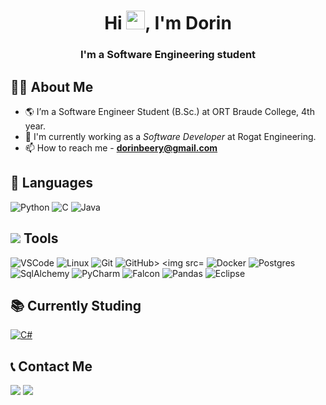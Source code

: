 <h1 align="center">Hi <img src="https://raw.githubusercontent.com/MartinHeinz/MartinHeinz/master/wave.gif" width="30px" height="30px" />, I'm Dorin</h1>
<h3 align="center">I'm a Software Engineering student</h3>

## 👩‍🎓 About Me

- 🌎 I’m a Software Engineer Student (B.Sc.) at ORT Braude College, 4th year.
- 🔭 I'm currently working as a *Software Developer* at Rogat Engineering.
- 📫 How to reach me - **dorinbeery@gmail.com**

## 🚀 Languages
<p align="left">
    <img src="https://img.icons8.com/fluency/48/000000/python.png"/ title="Python">
    <img src="https://img.icons8.com/color/50/000000/c-programming.png"/ title="C">
    <img src="https://icons.iconarchive.com/icons/tatice/cristal-intense/48/Java-icon.png"/ title="Java">
</p>


## <img src="https://img.icons8.com/emoji/28/000000/hammer-and-wrench.png"/> Tools
<p align="left">
<img src="https://img.icons8.com/color/50/000000/visual-studio-code-2019.png"/ title="VSCode">
<img src="https://img.icons8.com/color/50/000000/linux--v1.png"/ title="Linux">
<img src="https://img.icons8.com/color/50/000000/git.png"/ title="Git">
<img src="https://img.icons8.com/ios/48/null/github--v1.png"/ title="GitHub>
<img src="https://img.icons8.com/color/48/null/redis.png"/ title="Redis">
<img src="https://img.icons8.com/color/48/null/docker.png"/ title="Docker">
<img src="https://img.icons8.com/color/48/null/postgreesql.png"/ title="Postgres">
<img src="https://img.imgy.org/DvkY.jpg"/ title="SqlAlchemy">
<img src="https://img.icons8.com/color/48/000000/pycharm.png"/ title="PyCharm">
<img src="https://www.simpleimageresizer.com/_uploads/photos/b19ef6b0/falconPython_48x48.png"/ title="Falcon">
<img src="https://img.icons8.com/color/48/000000/pandas.png"/ title="Pandas">
<img src="https://img.icons8.com/external-tal-revivo-shadow-tal-revivo/48/000000/external-eclipse-an-integrated-development-environment-used-in-computer-programming-logo-shadow-tal-revivo.png"/ title="Eclipse">
</p>

## 📚 Currently Studing
<p align="left">
<a href="#"><img src="https://img.icons8.com/color/48/000000/c-sharp-logo-2.png" title="C#"/></a>
</p>

## 📞 Contact Me
<p align="left">
    <a href="https://www.linkedin.com/in/dorinbeery/" target="_blank" title="Dorin's Linkedin"> <img src="https://img.icons8.com/color/50/000000/linkedin.png"/></a>
    <a href="mailto:Dorinbeery@gmail.com" title="Dorin's Mail"> <img src="https://img.icons8.com/fluency/50/000000/mail.png"/></a>
</p>
